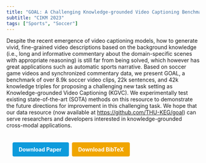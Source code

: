 ```yaml
---
title: "GOAL: A Challenging Knowledge-grounded Video Captioning Benchmark for Real-time Soccer Commentary Generation"
subtitle: "CIKM 2023"
tags: ["Sports", "Soccer"]
---
```


Despite the recent emergence of video captioning models, how to generate vivid, fine-grained video descriptions based on the background knowledge (i.e., long and informative commentary about the domain-specific scenes with appropriate reasoning) is still far from being solved, which however has great applications such as automatic sports narrative. Based on soccer game videos and synchronized commentary data, we present GOAL, a benchmark of over 8.9k soccer video clips, 22k sentences, and 42k knowledge triples for proposing a challenging new task setting as Knowledge-grounded Video Captioning (KGVC). We experimentally test existing state-of-the-art (SOTA) methods on this resource to demonstrate the future directions for improvement in this challenging task. We hope that our data resource (now available at https://github.com/THU-KEG/goal) can serve researchers and developers interested in knowledge-grounded cross-modal applications.

<div style="margin-top: 1rem; padding: 1rem; display: inline-block;">

  <a href="https://api.semanticscholar.org/CorpusID:257766604" target="_blank" style="background-color: #0d9bdc; color: white; padding: 10px 16px; margin-right: 8px; text-decoration: none; border-radius: 4px; font-weight: bold;">
    Download Paper
  </a>

  <a href="../bib/goal-a-challenging-knowledge-grounded-video-captioning-benchmark-for-real-time-soccer-commentary-generation.bib" download style="background-color: #f0a500; color: white; padding: 10px 16px; text-decoration: none; border-radius: 4px; font-weight: bold;">
    Download BibTeX
  </a>

</div>
